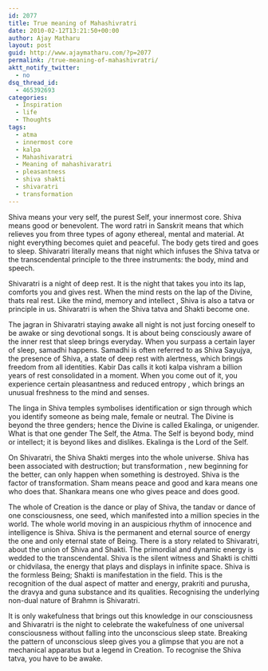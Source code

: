 ```yaml
---
id: 2077
title: True meaning of Mahashivratri
date: 2010-02-12T13:21:50+00:00
author: Ajay Matharu
layout: post
guid: http://www.ajaymatharu.com/?p=2077
permalink: /true-meaning-of-mahashivratri/
aktt_notify_twitter:
  - no
dsq_thread_id:
  - 465392693
categories:
  - Inspiration
  - life
  - Thoughts
tags:
  - atma
  - innermost core
  - kalpa
  - Mahashivaratri
  - Meaning of mahashivaratri
  - pleasantness
  - shiva shakti
  - shivaratri
  - transformation
---
```

Shiva means your very self, the purest Self, your innermost core. Shiva means good or benevolent. The word ratri in Sanskrit means that which relieves you from three types of agony ethereal, mental and material. At night everything becomes quiet and peaceful. The body gets tired and goes to sleep. Shivaratri literally means that night which infuses the Shiva tatva or the transcendental principle to the three instruments: the body, mind and speech.

Shivaratri is a night of deep rest. It is the night that takes you into its lap, comforts you and gives rest. When the mind rests on the lap of the Divine, thats real rest. Like the mind, memory and intellect , Shiva is also a tatva or principle in us. Shivaratri is when the Shiva tatva and Shakti become one.

The jagran in Shivaratri staying awake all night is not just forcing oneself to be awake or sing devotional songs. It is about being consciously aware of the inner rest that sleep brings everyday. When you surpass a certain layer of sleep, samadhi happens. Samadhi is often referred to as Shiva Sayujya, the presence of Shiva, a state of deep rest with alertness, which brings freedom from all identities. Kabir Das calls it koti kalpa vishram a billion years of rest consolidated in a moment. When you come out of it, you experience certain pleasantness and reduced entropy , which brings an unusual freshness to the mind and senses.

The linga in Shiva temples symbolises identification or sign through which you identify someone as being male, female or neutral. The Divine is beyond the three genders; hence the Divine is called Ekalinga, or unigender. What is that one gender The Self, the Atma. The Self is beyond body, mind or intellect; it is beyond likes and dislikes. Ekalinga is the Lord of the Self.

On Shivaratri, the Shiva Shakti merges into the whole universe. Shiva has been associated with destruction; but transformation , new beginning for the better, can only happen when something is destroyed. Shiva is the factor of transformation. Sham means peace and good and kara means one who does that. Shankara means one who gives peace and does good.

The whole of Creation is the dance or play of Shiva, the tandav or dance of one consciousness, one seed, which manifested into a million species in the world. The whole world moving in an auspicious rhythm of innocence and intelligence is Shiva. Shiva is the permanent and eternal source of energy the one and only eternal state of Being. There is a story related to Shivaratri, about the union of Shiva and Shakti. The primordial and dynamic energy is wedded to the transcendental. Shiva is the silent witness and Shakti is chitti or chidvilasa, the energy that plays and displays in infinite space. Shiva is the formless Being; Shakti is manifestation in the field. This is the recognition of the dual aspect of matter and energy, prakriti and purusha, the dravya and guna substance and its qualities. Recognising the underlying non-dual nature of Brahmn is Shivaratri.

It is only wakefulness that brings out this knowledge in our consciousness and Shivaratri is the night to celebrate the wakefulness of one universal consciousness without falling into the unconscious sleep state. Breaking the pattern of unconscious sleep gives you a glimpse that you are not a mechanical apparatus but a legend in Creation. To recognise the Shiva tatva, you have to be awake.